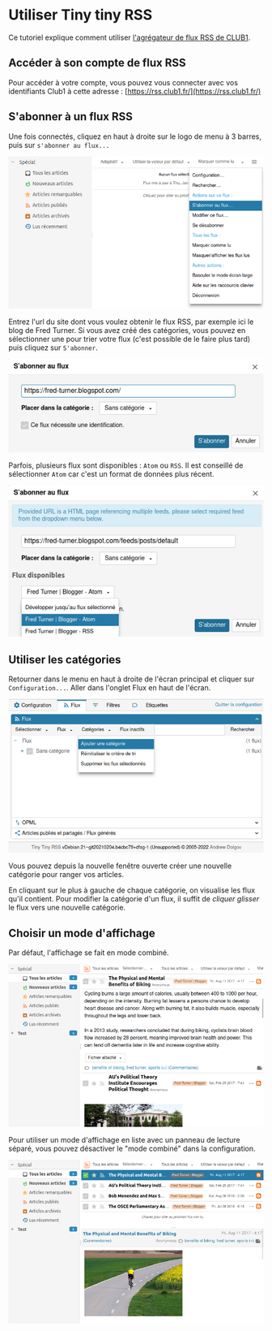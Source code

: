 # Utiliser Tiny tiny RSS

Ce tutoriel explique comment utiliser [l'agrégateur de flux RSS de CLUB1](/services/rss.md).


## Accéder à son compte de flux RSS

Pour accéder à votre compte, vous pouvez vous connecter avec vos identifiants Club1 à cette adresse : [https://rss.club1.fr/](https://rss.club1.fr/)

## S'abonner à un flux RSS

Une fois connectés, cliquez en haut à droite sur le logo de menu à 3 barres, puis sur `s'abonner au flux...`

![visualisation du menu](/_static/tutos/flux-rss/capture_1.png)

Entrez l'url du site dont vous voulez obtenir le flux RSS, par exemple ici le blog de Fred Turner.
Si vous avez créé des catégories, vous pouvez en sélectionner une pour trier votre flux (c'est possible de le faire plus tard)
puis cliquez sur `S'abonner`.

![lien vers site](/_static/tutos/flux-rss/capture_2.png)

Parfois, plusieurs flux sont disponibles : `Atom` ou `RSS`. Il est conseillé de sélectionner `Atom` car c'est un format de données plus récent.

![Atom vs RSS](/_static/tutos/flux-rss/capture_3.png)

## Utiliser les catégories

Retourner dans le menu en haut à droite de l'écran principal et cliquer sur `Configuration...`.
Aller dans l'onglet Flux en haut de l'écran.

![Config catégories 1](/_static/tutos/flux-rss/capture_4.png)

Vous pouvez depuis la nouvelle fenêtre ouverte créer une nouvelle catégorie pour ranger vos articles.

En cliquant sur le plus à gauche de chaque catégorie, on visualise les flux qu'il contient. 
Pour modifier la catégorie d'un flux, il suffit de *cliquer glisser* le flux vers une nouvelle catégorie.

## Choisir un mode d'affichage

Par défaut, l'affichage se fait en mode combiné.

![Mode d'affichage combiné](/_static/tutos/flux-rss/capture_5.png)

Pour utiliser un mode d'affichage en liste avec un panneau de lecture séparé, 
vous pouvez désactiver le "mode combiné" dans la configuration.

![Mode d'affichage en liste](/_static/tutos/flux-rss/capture_6.png)
